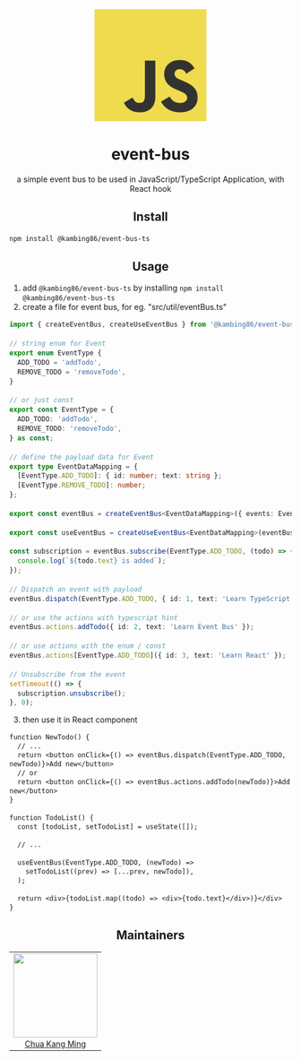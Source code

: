 <div align="center">
  <img width="200" height="200" src="https://raw.githubusercontent.com/voodootikigod/logo.js/master/js.png">
  <h1>event-bus</h1>
  <p>a simple event bus to be used in JavaScript/TypeScript Application, with React hook</p>
</div>

<h2 align="center">Install</h2>

```bash
npm install @kambing86/event-bus-ts
```

<h2 align="center">Usage</h2>

1) add `@kambing86/event-bus-ts` by installing `npm install @kambing86/event-bus-ts`
2) create a file for event bus, for eg. "src/util/eventBus.ts"
```ts
import { createEventBus, createUseEventBus } from '@kambing86/event-bus-ts';

// string enum for Event
export enum EventType {
  ADD_TODO = 'addTodo',
  REMOVE_TODO = 'removeTodo',
}

// or just const
export const EventType = {
  ADD_TODO: 'addTodo',
  REMOVE_TODO: 'removeTodo',
} as const;

// define the payload data for Event
export type EventDataMapping = {
  [EventType.ADD_TODO]: { id: number; text: string };
  [EventType.REMOVE_TODO]: number;
};

export const eventBus = createEventBus<EventDataMapping>({ events: EventType });

export const useEventBus = createUseEventBus<EventDataMapping>(eventBus);

const subscription = eventBus.subscribe(EventType.ADD_TODO, (todo) => {
  console.log(`${todo.text} is added`);
});

// Dispatch an event with payload
eventBus.dispatch(EventType.ADD_TODO, { id: 1, text: 'Learn TypeScript' });

// or use the actions with typescript hint
eventBus.actions.addTodo({ id: 2, text: 'Learn Event Bus' });

// or use actions with the enum / const
eventBus.actions[EventType.ADD_TODO]({ id: 3, text: 'Learn React' });

// Unsubscribe from the event
setTimeout(() => {
  subscription.unsubscribe();
}, 0);
```
3) then use it in React component
```tsx
function NewTodo() {
  // ...
  return <button onClick={() => eventBus.dispatch(EventType.ADD_TODO, newTodo)}>Add new</button>
  // or
  return <button onClick={() => eventBus.actions.addTodo(newTodo)}>Add new</button>
}

function TodoList() {
  const [todoList, setTodoList] = useState([]);

  // ...

  useEventBus(EventType.ADD_TODO, (newTodo) =>
    setTodoList((prev) => [...prev, newTodo]),
  );

  return <div>{todoList.map((todo) => <div>{todo.text}</div>)}</div>
}
```

<h2 align="center">Maintainers</h2>

<table>
  <tbody>
    <tr>
      <td align="center">
        <a href="https://github.com/kambing86">
          <img width="150" height="150" src="https://avatars3.githubusercontent.com/u/1342133?s=460&v=4">
          </br>
          Chua Kang Ming
        </a>
      </td>
    </tr>
  <tbody>
</table>
